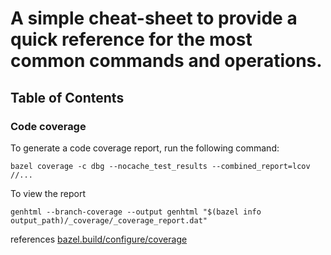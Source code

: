 # A simple cheat-sheet to provide a quick reference for the most common commands and operations.

## Table of Contents

### Code coverage

To generate a code coverage report, run the following command:

```shell
bazel coverage -c dbg --nocache_test_results --combined_report=lcov //...
```

To view the report

```shell
genhtml --branch-coverage --output genhtml "$(bazel info output_path)/_coverage/_coverage_report.dat"
```

references [bazel.build/configure/coverage](https://bazel.build/configure/coverage)
